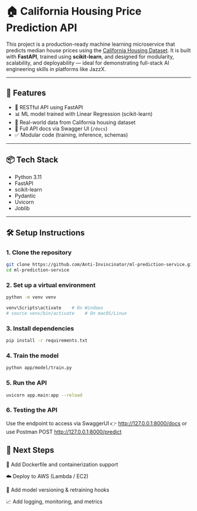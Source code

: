 # 🏠 California Housing Price Prediction API

This project is a production-ready machine learning microservice that predicts median house prices using the [California Housing Dataset](https://scikit-learn.org/stable/modules/generated/sklearn.datasets.fetch_california_housing.html). It is built with **FastAPI**, trained using **scikit-learn**, and designed for modularity, scalability, and deployability — ideal for demonstrating full-stack AI engineering skills in platforms like JazzX.

---

## 🚀 Features

- 🔧 RESTful API using FastAPI
- 📊 ML model trained with Linear Regression (scikit-learn)
- 🧠 Real-world data from California housing dataset
- 🧾 Full API docs via Swagger UI (`/docs`)
- ✅ Modular code (training, inference, schemas)

---

## 📦 Tech Stack

- Python 3.11
- FastAPI
- scikit-learn
- Pydantic
- Uvicorn
- Joblib

---

## 🛠️ Setup Instructions

### 1. Clone the repository
```bash
git clone https://github.com/Anti-Invincinator/ml-prediction-service.git
cd ml-prediction-service
```
### 2. Set up a virtual environment
```bash
python -m venv venv

venv\Scripts\activate    # On Windows
# source venv/bin/activate    # On macOS/Linux
```
### 3. Install dependencies
```bash
pip install -r requirements.txt
```
### 4. Train the model
```bash
python app/model/train.py
```
### 5. Run the API
```bash
uvicorn app.main:app --reload
```
### 6. Testing the API
Use the endpoint to access via SwaggerUI
👉 http://127.0.0.1:8000/docs
or use Postman POST http://127.0.0.1:8000/predict

## 📌 Next Steps
 🐳 Add Dockerfile and containerization support

 ☁️ Deploy to AWS (Lambda / EC2)

 🔁 Add model versioning & retraining hooks

 📈 Add logging, monitoring, and metrics
